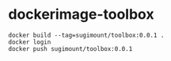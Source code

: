 # dockerimage-toolbox

```
docker build --tag=sugimount/toolbox:0.0.1 .
docker login
docker push sugimount/toolbox:0.0.1
```
